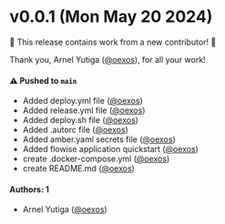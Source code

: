# v0.0.1 (Mon May 20 2024)

:tada: This release contains work from a new contributor! :tada:

Thank you, Arnel Yutiga ([@oexos](https://github.com/oexos)), for all your work!

#### ⚠️ Pushed to `main`

- Added deploy.yml file ([@oexos](https://github.com/oexos))
- Added release.yml file ([@oexos](https://github.com/oexos))
- Added deploy.sh file ([@oexos](https://github.com/oexos))
- Added .autorc file ([@oexos](https://github.com/oexos))
- Added amber.yaml secrets file ([@oexos](https://github.com/oexos))
- Added flowise application quickstart ([@oexos](https://github.com/oexos))
- create .docker-compose.yml ([@oexos](https://github.com/oexos))
- create README.md ([@oexos](https://github.com/oexos))

#### Authors: 1

- Arnel Yutiga ([@oexos](https://github.com/oexos))

